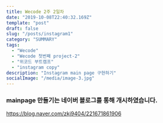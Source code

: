 ```yaml
---
title: Wecode 2주 2일차
date: "2019-10-08T22:40:32.169Z"
template: "post"
draft: false
slug: "/posts/instagram1"
category: "SUMMARY"
tags:
  - "Wecode"
  - "Wecode 첫번째 project-2"
  - "위코드 부트캠프"
  - "instagram copy"
description: "Instagram main page 구현하기"
socialImage: "/media/image-3.jpg"
---
```


### mainpage 만들기는 네이버 블로그를 통해 개시하였습니다.

https://blog.naver.com/zkj9404/221671861906